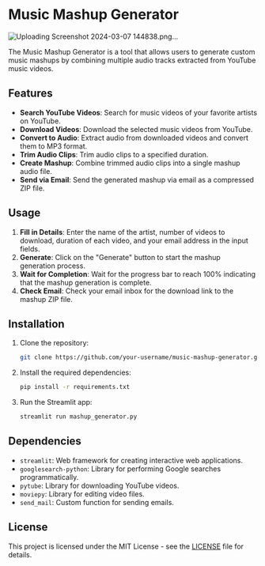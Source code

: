 # Music Mashup Generator

![Uploading Screenshot 2024-03-07 144838.png…]()


The Music Mashup Generator is a tool that allows users to generate custom music mashups by combining multiple audio tracks extracted from YouTube music videos.

## Features

- **Search YouTube Videos**: Search for music videos of your favorite artists on YouTube.
- **Download Videos**: Download the selected music videos from YouTube.
- **Convert to Audio**: Extract audio from downloaded videos and convert them to MP3 format.
- **Trim Audio Clips**: Trim audio clips to a specified duration.
- **Create Mashup**: Combine trimmed audio clips into a single mashup audio file.
- **Send via Email**: Send the generated mashup via email as a compressed ZIP file.

## Usage

1. **Fill in Details**: Enter the name of the artist, number of videos to download, duration of each video, and your email address in the input fields.
2. **Generate**: Click on the "Generate" button to start the mashup generation process.
3. **Wait for Completion**: Wait for the progress bar to reach 100% indicating that the mashup generation is complete.
4. **Check Email**: Check your email inbox for the download link to the mashup ZIP file.

## Installation

1. Clone the repository:

    ```bash
    git clone https://github.com/your-username/music-mashup-generator.git
    ```

2. Install the required dependencies:

    ```bash
    pip install -r requirements.txt
    ```

3. Run the Streamlit app:

    ```bash
    streamlit run mashup_generator.py
    ```

## Dependencies

- `streamlit`: Web framework for creating interactive web applications.
- `googlesearch-python`: Library for performing Google searches programmatically.
- `pytube`: Library for downloading YouTube videos.
- `moviepy`: Library for editing video files.
- `send_mail`: Custom function for sending emails.

## License

This project is licensed under the MIT License - see the [LICENSE](LICENSE) file for details.
